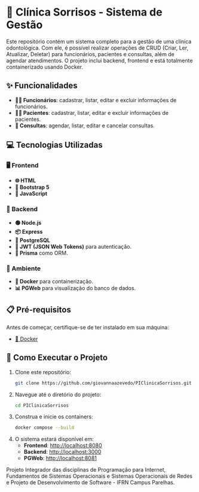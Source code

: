 # 🦷 Clínica Sorrisos - Sistema de Gestão

Este repositório contém um sistema completo para a gestão de uma clínica odontológica. Com ele, é possível realizar operações de CRUD (Criar, Ler, Atualizar, Deletar) para funcionários, pacientes e consultas, além de agendar atendimentos. O projeto inclui backend, frontend e está totalmente containerizado usando Docker.

## ✨ Funcionalidades

- **👩‍⚕️ Funcionários**: cadastrar, listar, editar e excluir informações de funcionários.
- **🧑‍🦰 Pacientes**: cadastrar, listar, editar e excluir informações de pacientes.
- **📅 Consultas**: agendar, listar, editar e cancelar consultas.

## 💻 Tecnologias Utilizadas

### 🖥️ Frontend
- **🌐 HTML**
- **🎨 Bootstrap 5**
- **📝 JavaScript**

### 🔧 Backend
- **🟢 Node.js**
- **📦 Express**
- **🐘 PostgreSQL**
- **🔐 JWT (JSON Web Tokens)** para autenticação.
- **🌿 Prisma** como ORM.

### 🐳 Ambiente
- **🐳 Docker** para containerização.
- **📊 PGWeb** para visualização do banco de dados.

## 📋 Pré-requisitos

Antes de começar, certifique-se de ter instalado em sua máquina:

- [🐳 Docker](https://www.docker.com/)

## 🚀 Como Executar o Projeto

1. Clone este repositório:
   ```bash
   git clone https://github.com/giovannaazevedo/PIClinicaSorrisos.git
   ```
2. Navegue até o diretório do projeto:
   ```bash
   cd PIClinicaSorrisos
   ```
3. Construa e inicie os containers:
   ```bash
   docker compose --build
   ```
4. O sistema estará disponível em:
   - **Frontend**: [http://localhost:8080](http://localhost:8080)
   - **Backend**: [http://localhost:3000](http://localhost:3000)
   - **PGWeb**: [http://localhost:8081](http://localhost:8081)
  
  Projeto Integrador das disciplinas de Programação para Internet, Fundamentos de Sistemas Operacionais e Sistemas Operacionais de Redes e Projeto de Desenvolvimento de Software - IFRN Campus Parelhas.
